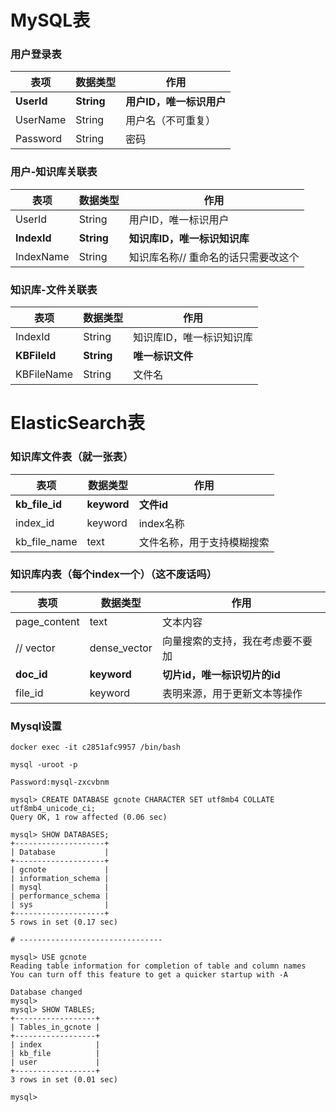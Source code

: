 #  MySQL表



### 用户登录表

| 表项         | 数据类型       | 作用              |
|------------|------------|-----------------|
| **UserId** | **String** | **用户ID，唯一标识用户** |
| UserName   | String     | 用户名（不可重复）       |
| Password   | String     | 密码              |



### 用户-知识库关联表

| 表项        | 数据类型   | 作用                                |
| ----------- | ---------- | ----------------------------------- |
| UserId      | String     | 用户ID，唯一标识用户                |
| **IndexId** | **String** | **知识库ID，唯一标识知识库**        |
| IndexName   | String     | 知识库名称// 重命名的话只需要改这个 |



### 知识库-文件关联表

| 表项           | 数据类型       | 作用            |
|--------------|------------|---------------|
| IndexId      | String     | 知识库ID，唯一标识知识库 |
| **KBFileId** | **String** | **唯一标识文件**    |
| KBFileName   | String     | 文件名           |





# ElasticSearch表

### 知识库文件表（就一张表）

| 表项             | 数据类型    | 作用                       |
|----------------| ----------- | -------------------------- |
| **kb_file_id** | **keyword** | **文件id**                 |
| index_id       | keyword     | index名称                  |
| kb_file_name   | text        | 文件名称，用于支持模糊搜索 |



### 知识库内表（每个index一个）（这不废话吗）

| 表项         | 数据类型     | 作用                             |
| ------------ | ------------ | -------------------------------- |
| page_content | text         | 文本内容                         |
| // vector    | dense_vector | 向量搜索的支持，我在考虑要不要加 |
| **doc_id**   | **keyword**  | **切片id，唯一标识切片的id**     |
| file_id      | keyword      | 表明来源，用于更新文本等操作     |



### Mysql设置

```shell
docker exec -it c2851afc9957 /bin/bash

mysql -uroot -p

Password:mysql-zxcvbnm

mysql> CREATE DATABASE gcnote CHARACTER SET utf8mb4 COLLATE utf8mb4_unicode_ci;
Query OK, 1 row affected (0.06 sec)

mysql> SHOW DATABASES;
+--------------------+
| Database           |
+--------------------+
| gcnote             |
| information_schema |
| mysql              |
| performance_schema |
| sys                |
+--------------------+
5 rows in set (0.17 sec)

# --------------------------------

mysql> USE gcnote
Reading table information for completion of table and column names
You can turn off this feature to get a quicker startup with -A

Database changed
mysql>
mysql> SHOW TABLES;
+------------------+
| Tables_in_gcnote |
+------------------+
| index            |
| kb_file          |
| user             |
+------------------+
3 rows in set (0.01 sec)

mysql>
```